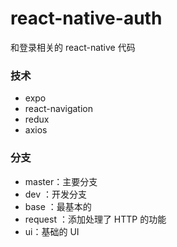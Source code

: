 # react-native-auth

和登录相关的 react-native 代码

### 技术

- expo
- react-navigation
- redux
- axios

### 分支

- master：主要分支
- dev ：开发分支
- base ：最基本的
- request ：添加处理了 HTTP 的功能
- ui：基础的 UI
